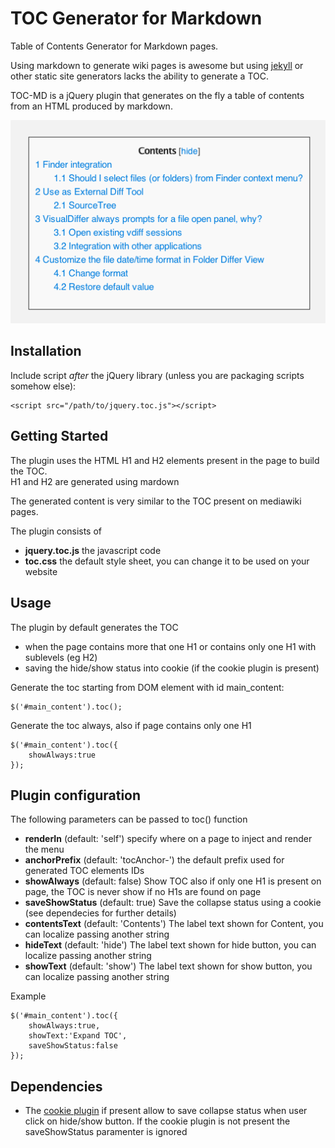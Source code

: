 TOC Generator for Markdown
==========================

Table of Contents Generator for Markdown pages.

Using markdown to generate wiki pages is awesome but using [jekyll](https://github.com/mojombo/jekyll) or other static site generators lacks the ability to generate a TOC.  

TOC-MD is a jQuery plugin that generates on the fly a table of contents from an HTML produced by markdown.

![image](example.png)

## Installation

Include script *after* the jQuery library (unless you are packaging scripts somehow else):

    <script src="/path/to/jquery.toc.js"></script>

## Getting Started

The plugin uses the HTML H1 and H2 elements present in the page to build the TOC.  
H1 and H2 are generated using mardown

The generated content is very similar to the TOC present on mediawiki pages.  

The plugin consists of

* **jquery.toc.js** the javascript code
* **toc.css** the default style sheet, you can change it to be used on your website

## Usage

The plugin by default generates the TOC

* when the page contains more that one H1 or contains only one H1 with sublevels (eg H2)
* saving the hide/show status into cookie (if the cookie plugin is present)

Generate the toc starting from DOM element with id main_content:

	$('#main_content').toc();

Generate the toc always, also if page contains only one H1

	$('#main_content').toc({
		showAlways:true
	});


## Plugin configuration

The following parameters can be passed to toc() function

* **renderIn** (default: 'self') specify where on a page to inject and render the menu
* **anchorPrefix** (default: 'tocAnchor-') the default prefix used for generated TOC elements IDs
* **showAlways** (default: false) Show TOC also if only one H1 is present on page, the TOC is never show if no H1s are found on page
* **saveShowStatus** (default: true) Save the collapse status using a cookie (see dependecies for further details)
* **contentsText** (default: 'Contents') The label text shown for Content, you can localize passing another string
* **hideText** (default: 'hide') The label text shown for hide button, you can localize passing another string
* **showText** (default: 'show')  The label text shown for show button, you can localize passing another string

Example

	$('#main_content').toc({
		showAlways:true,
		showText:'Expand TOC',
		saveShowStatus:false
	});

## Dependencies

* The [cookie plugin](https://github.com/carhartl/jquery-cookie) if present allow to save collapse status when user click on hide/show button. If the cookie plugin is not present the saveShowStatus paramenter is ignored
